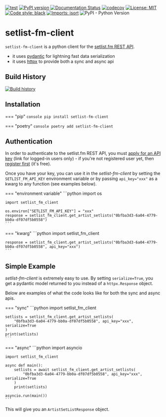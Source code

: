 [![test](https://github.com/zschumacher/setlist-fm-client/actions/workflows/test.yml/badge.svg)](https://github.com/zschumacher/setlist-fm-client/actions/workflows/test.yml)
[![PyPI version](https://badge.fury.io/py/setlist-fm-client.svg)](https://badge.fury.io/py/setlist-fm-client)
[![Documentation Status](https://readthedocs.org/projects/setlist-fm-client/badge/?version=latest)](https://setlist-fm-client.readthedocs.io/en/latest/?badge=latest)
[![codecov](https://codecov.io/gh/zschumacher/setlist-fm-client/branch/main/graph/badge.svg?token=ZNUE1K18VD)](https://codecov.io/gh/zschumacher/setlist-fm-client)
[![License: MIT](https://img.shields.io/badge/License-MIT-yellow.svg)](https://opensource.org/licenses/MIT)
[![Code style: black](https://img.shields.io/badge/code%20style-black-000000.svg)](https://github.com/psf/black)
[![Imports: isort](https://img.shields.io/badge/%20imports-isort-%231674b1?style=flat&labelColor=ef8336)](https://pycqa.github.io/isort/)
![PyPI - Python Version](https://img.shields.io/pypi/pyversions/setlist-fm-client)

# setlist-fm-client
`setlist-fm-client` is a python client for the  [setlist.fm REST API](https://api.setlist.fm/docs/1.0/index.html).

* it uses [pydantic](https://pydantic-docs.helpmanual.io) for lightning fast data serialization
* it uses [httpx](https://www.python-httpx.org) to provide both a sync and async api

## Build History
[![Build history](https://buildstats.info/github/chart/zschumacher/setlist-fm-client?branch=main)](https://github.com/zschumacher/setlist-fm-client/actions)

## Installation
=== "pip"
    ```console
    pip install setlist-fm-client
    ```

=== "poetry"
    ```console
    poetry add setlist-fm-client
    ```

## Authentication
In order to authenticate to the setlist.fm REST API, you must [apply for an API key](https://www.setlist.fm/settings/api) 
(link for logged-in users only) - if you're not registered user yet, then 
[register first](https://www.setlist.fm/signup) (it's free).

Once you have your key, you can use it in the *setlist-fm-client* by setting the `SETLIST_FM_API_KEY` environment 
variable or by passing `api_key="xxx"` as a kwarg to any function (see examples below).

=== "environment variable"
    ```python
    import os

    import setlist_fm_client
    
    os.environ["SETLIST_FM_API_KEY"] = "xxx"
    response = setlist_fm_client.get_artist_setlists("0bfba3d3-6a04-4779-bb0a-df07df5b0558")
    ```

=== "kwarg"
    ```python
    import setlist_fm_client

    response = setlist_fm_client.get_artist_setlists("0bfba3d3-6a04-4779-bb0a-df07df5b0558", api_key="xxx")
    ```

## Simple Example
*setlist-fm-client* is extremely easy to use.  By setting `serialize=True`, you get a pydantic model returned to you instead of
a `httpx.Response` object.

Below are examples of what the code looks like for both the sync and async apis.

=== "sync"
    ```python
    import setlist_fm_client

    setlists = setlist_fm_client.get_artist_setlists(
        "0bfba3d3-6a04-4779-bb0a-df07df5b0558", api_key="xxx", serialize=True
    )
    print(setlists)
    ```

=== "async"
    ```python
    import asyncio 

    import setlist_fm_client
    
    async def main():
        setlists = await setlist_fm_client.get_artist_setlists(
            "0bfba3d3-6a04-4779-bb0a-df07df5b0558", api_key="xxx", serialize=True
        )
        print(setlists)

    asyncio.run(main())
    ```

This will give you an `ArtistSetListResponse` object.


